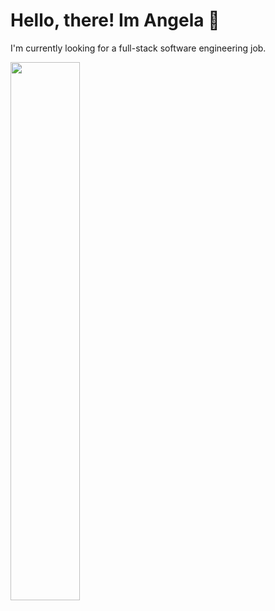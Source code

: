  # Hello, there! Im Angela 👋
 I'm currently looking for a full-stack software engineering job. 
 
 <img align="left" width="47%" src="https://github-readme-stats.vercel.app/api?username=angpace&show_icons=true&theme=tokyonight"/>
 

